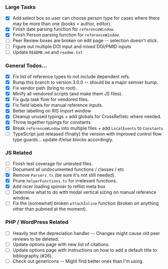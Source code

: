### Large Tasks
- [x] Add select box so user can choose person type for cases where there may be more than one (books = author, editor).
- [x] Finish date parsing function for `referenceWindow`.
- [x] Finish Person parsing function for `referenceWindow`.
- [ ] Peer Review boxes are broken on edit page -- selection doesn't stick.
- [ ] Figure out multiple DOI input and mixed DOI/PMID inputs
- [ ] Update `README.md` and `readme.txt`

### General Todos...
- [x] Fix list of reference types to not include dependent refs.
- [x] Bump this branch to version 3.0.0 -- should be a major semver bump.
- [x] Fix vendor path (bring to root).
- [x] Minify all vendored scripts (and make them JS files).
- [x] Fix gulp task flow for vendored files.
- [x] Fix field labels for manual reference inputs.
- [x] Better labelling on RIS import window
- [x] Cleanup unused typings + add globals for CrossRef/etc where needed.
- [x] Throw together typings for constants
- [x] Break `referenceWindow` into multiple files + add `LocalEvents` to `Constants`
- [ ] TypeScript just released (finally) the version with improved control flow type guards... update if/else blocks accordingly.

### JS Related
- [ ] Finish test coverage for untested files.
- [ ] Document all undocumented functions / classes / etc
- [x] Remove `Parsers.ts` (be sure it's not still needed).
- [x] Prune `helperFunctions.ts` for irrelevant functions.
- [x] Add nicer loading spinner to reflist meta box
- [ ] Determine what to do with modal vertical sizing on manual reference window.
- [ ] Fix the (somewhat) broken `attachInline` function (broken on anything other than pubmed at the moment).

### PHP / WordPress Related
- [ ] Heavily test the depreciation handler -- Changes might cause old peer reviews to be deleted.
- [ ] Update options page with new list of citations.
- [ ] Update options page with instructions on how to add a default title to bibliography (#26).
- [ ] Check out genericons -- Might find better ones than I'm using.
